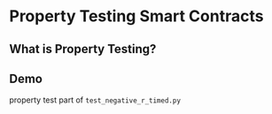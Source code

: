 # Property Testing Smart Contracts

## What is Property Testing?

## Demo

property test part of `test_negative_r_timed.py`